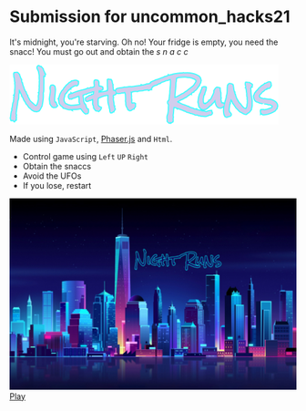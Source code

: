 # Submission for uncommon_hacks21

It's midnight, you're starving. Oh no! Your fridge is empty, you need the snacc! You must go out and obtain the *s n a c c*

![Logo](https://github.com/cat-matta/uncommon_hacks21/blob/main/assets/Night%20Runs.png)

Made using ``JavaScript``, [Phaser.js](https://phaser.io/) and ``Html``.

- Control game using ``Left`` ``UP`` ``Right``
- Obtain the snaccs
- Avoid the UFOs
- If you lose, restart

![Game](https://github.com/cat-matta/uncommon_hacks21/blob/main/assets/start.png)
[Play](http://www.nightrun.space/)
